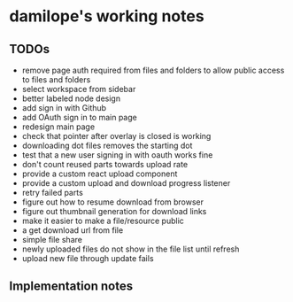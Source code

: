 # damilope's working notes

## TODOs

- remove page auth required from files and folders to allow public access to files and folders
- select workspace from sidebar
- better labeled node design
- add sign in with Github
- add OAuth sign in to main page
- redesign main page
- check that pointer after overlay is closed is working
- downloading dot files removes the starting dot
- test that a new user signing in with oauth works fine
- don't count reused parts towards upload rate
- provide a custom react upload component
- provide a custom upload and download progress listener
- retry failed parts
- figure out how to resume download from browser
- figure out thumbnail generation for download links
- make it easier to make a file/resource public
- a get download url from file
- simple file share
- newly uploaded files do not show in the file list until refresh
- upload new file through update fails

## Implementation notes
